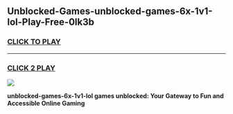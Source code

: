 
## Unblocked-Games-unblocked-games-6x-1v1-lol-Play-Free-0lk3b
<h3>
<a href="https://premium76.site?title=unblocked-games-6x-1v1-lol&ref=18A1">CLICK TO PLAY</a></h3>
<hr>

<h3>
<a href="https://premium76.site?title=unblocked-games-6x-1v1-lol&ref=18A1">CLICK 2 PLAY</a>
  
</h3>

<a href="https://premium76.site?title=unblocked-games-6x-1v1-lol&ref=18A1"><img src="https://clearcache.store/games.png"></a>


**unblocked-games-6x-1v1-lol games unblocked: Your Gateway to Fun and Accessible Online Gaming**
